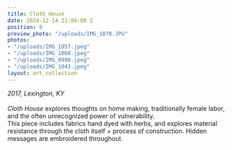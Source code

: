 ```yaml
---
title: Cloth House
date: 2024-12-14 21:04:00 Z
position: 9
preview_photo: "/uploads/IMG_1070.JPG"
photos:
- "/uploads/IMG_1057.jpeg"
- "/uploads/IMG_1068.jpeg"
- "/uploads/IMG_0998.jpeg"
- "/uploads/IMG_1043.jpeg"
layout: art_collection
---
```


*2017, Lexington, KY*<br>
<br>
*Cloth House* explores thoughts on home making, traditionally female labor, and the often unrecognized power of vulnerability.<br>
This piece includes fabrics hand dyed with herbs, and explores material resistance through the cloth itself + process of construction. Hidden messages are embroidered throughout. 

